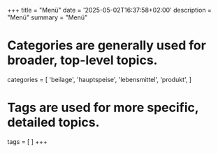 +++
title = "Menü"
date = '2025-05-02T16:37:58+02:00'
description = "Menü"
summary = "Menü"
# Categories are generally used for broader, top-level topics.
categories = [
 'beilage',
 'hauptspeise',
 'lebensmittel',
 'produkt',
]
# Tags are used for more specific, detailed topics.
tags = [
]
+++
